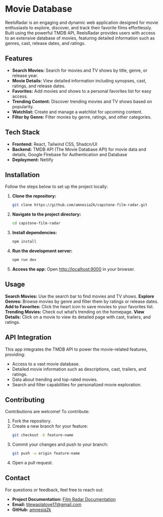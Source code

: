# Movie Database

ReelsRadar is an engaging and dynamic web application designed for movie enthusiasts to explore, discover, and track their favorite films effortlessly. Built using the powerful TMDB API, ReelsRadar provides users with access to an extensive database of movies, featuring detailed information such as genres, cast, release dates, and ratings.

## Features

- **Search Movies:** Search for movies and TV shows by title, genre, or release year.
- **Movie Details:** View detailed information including synopses, cast, ratings, and release dates.
- **Favorites:** Add movies and shows to a personal favorites list for easy access.
- **Trending Content:** Discover trending movies and TV shows based on popularity.
- **Watchlist:** Create and manage a watchlist for upcoming content.
- **Filter by Genre:** Filter movies by genre, ratings, and other categories.

## Tech Stack

- **Frontend:** React, Tailwind CSS, Shadcn/UI
- **Backend:** TMDB API (The Movie Database API) for movie data and details, Google FIrebase for Authentication and Database
- **Deployment:** Netlify

## Installation

Follow the steps below to set up the project locally:

1. **Clone the repository:**

   ```bash
   git clone https://github.com/amnesia2k/capstone-film-radar.git
   ```

2. **Navigate to the project directory:**

   ```bash
   cd capstone-film-radar
   ```

3. **Install dependencies:**

   ```bash
   npm install
   ```

4. **Run the development server:**

   ```bash
   npm run dev
   ```

5. **Access the app:**
   Open [http://localhost:9000](http://localhost:9000) in your browser.

## Usage

**Search Movies:** Use the search bar to find movies and TV shows.
**Explore Genres:** Browse movies by genre and filter them by ratings or release dates.
**Add to Favorites:** Click the heart icon to save movies to your favorites list.
**Trending Movies:** Check out what’s trending on the homepage.
**View Details:** Click on a movie to view its detailed page with cast, trailers, and ratings.

<!-- ## Folder Structure

```
travel-planner/
├── src/
│   ├── components/  # Reusable React components
│   ├── pages/       # Application pages
│   ├── assets/      # Static assets like images
│   └── utils/       # Utility functions
├── public/          # Public files
├── README.md        # Project documentation
└── package.json     # Project configuration
``` -->

## API Integration

This app integrates the TMDB API to power the movie-related features, providing:

- Access to a vast movie database.
- Detailed movie information such as descriptions, cast, trailers, and ratings.
- Data about trending and top-rated movies.
- Search and filter capabilities for personalized movie exploration.

<!-- ## UI -->

<!-- ![Travel Planner UI](./src/assets/test.png "Sample UI of Travel Planner") -->

## Contributing

Contributions are welcome! To contribute:

1. Fork the repository.
2. Create a new branch for your feature:
   ```bash
   git checkout -b feature-name
   ```
3. Commit your changes and push to your branch:
   ```bash
   git push -u origin feature-name
   ```
4. Open a pull request.

<!-- ## License

This project is licensed under the MIT License. See the [LICENSE](LICENSE) file for details. -->

## Contact

For questions or feedback, feel free to reach out:

- **Project Documentation:** [Film Radar Documentation](https://docs.google.com/document/d/1q_Gc8wkJJfybNzDrqdFjBqnnXI268CSfgbt_gwGO5aE/edit?usp=sharing)
- **Email:** tilewaolatoye17@gmail.com
- **GitHub:** [amnesia2k](https://github.com/amnesia2k)

